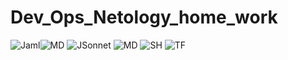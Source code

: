 # Dev_Ops_Netology_home_work
![Jaml](https://user-images.githubusercontent.com/91008731/133923308-b99c9bf3-fd17-48de-8555-59dd00037961.JPG)![MD](https://user-images.githubusercontent.com/91008731/133923336-2b6fcba3-4fbc-4049-aa5f-201e9886bdab.JPG)
![JSonnet](https://user-images.githubusercontent.com/91008731/133923324-da483fad-aa23-4499-8c4c-acea638e7887.JPG)
![MD](https://user-images.githubusercontent.com/91008731/133923356-4351ca27-f599-4246-a035-479ef5640a12.JPG)
![SH](https://user-images.githubusercontent.com/91008731/133923345-da71490a-942f-4a48-8803-8dfb8fe76573.JPG)
![TF](https://user-images.githubusercontent.com/91008731/133923347-8a2074e9-ef13-4cfa-9d8a-36c7e786a434.JPG)

